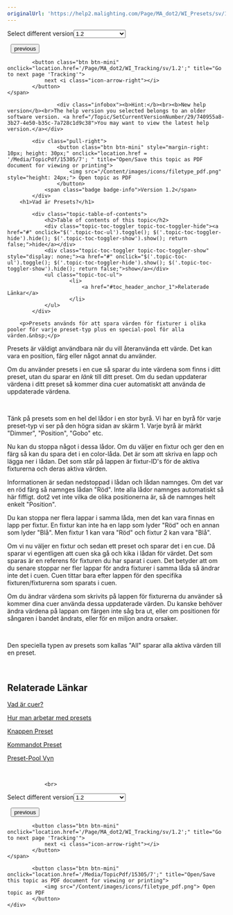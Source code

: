 ```yaml
---
originalUrl: 'https://help2.malighting.com/Page/MA_dot2/WI_Presets/sv/1.2'
---
```


<div class="topic-navigation">

<div class="pull-right">
	<span class="pull-left">


<div class="pull-left">
<form action="/Topic/SetCurrentVersionNumber" class="form-inline" id="frmTagSelector" method="post">	<span class="form-mini">
		<div class="input-prepend"><span class="add-on">Select different version</span><select autocomplete="off" id="versionNumberId" name="versionNumberId" onchange="$(this).closest('#frmTagSelector').submit();" style="width: 120px;"><option value="">- latest -</option>
<option value="3">1.1</option>
<option selected="selected" value="7">1.2</option>
<option value="12">1.3</option>
<option value="16">1.5</option>
<option value="29">1.9</option>
</select></div>
		<input data-val="true" data-val-number="The field Int32 must be a number." data-val-required="The Int32 field is required." id="ProductId" name="ProductId" type="hidden" value="7">
		<input id="CurrentGuid" name="CurrentGuid" type="hidden" value="740955a8-3b27-4e50-b35c-7a728c1d9c38">
	</span>
</form></div>&nbsp;	</span>
	<span class="pull-right" style="white-space: nowrap;">
			<button class="btn btn-mini" onclick="location.href='/Page/MA_dot2/WI_Groups/sv/1.2'; " title="Go to previous page 'Groups'">
				<i class="icon-arrow-left"></i> previous
			</button>

			<button class="btn btn-mini" onclick="location.href='/Page/MA_dot2/WI_Tracking/sv/1.2';" title="Go to next page 'Tracking'">
				next <i class="icon-arrow-right"></i> 
			</button>
	</span>
</div>
<div class="clear-fix" style="margin-bottom: 10px"></div>
</div>

					<div class="infobox"><b>Hint:</b><br><b>New help version</b><br>The help version you selected belongs to an older software version. <a href="/Topic/SetCurrentVersionNumber/29/740955a8-3b27-4e50-b35c-7a728c1d9c38">You may want to view the latest help version.</a></div>

			<div class="pull-right">
					<button class="btn btn-mini" style="margin-right: 10px; height: 30px;" onclick="location.href = '/Media/TopicPdf/15305/7'; " title="Open/Save this topic as PDF document for viewing or printing">
						<img src="/Content/images/icons/filetype_pdf.png" style="height: 24px;"> Open topic as PDF
					</button>
				<span class="badge badge-info">Version 1.2</span>
			</div>
		<h1>Vad är Presets?</h1>

			<div class="topic-table-of-contents">
				<h2>Table of contents of this topic</h2>
				<div class="topic-toc-toggler topic-toc-toggler-hide"><a href="#" onclick="$('.topic-toc-ul').toggle(); $('.topic-toc-toggler-hide').hide(); $('.topic-toc-toggler-show').show(); return false;">hide</a></div>
				<div class="topic-toc-toggler topic-toc-toggler-show" style="display: none;"><a href="#" onclick="$('.topic-toc-ul').toggle(); $('.topic-toc-toggler-hide').show(); $('.topic-toc-toggler-show').hide(); return false;">show</a></div>
				<ul class="topic-toc-ul">
						<li>
							<a href="#toc_header_anchor_1">Relaterade Länkar</a>
						</li>
				</ul>
			</div>

		<p>Presets används för att spara värden för fixturer i olika pooler för varje preset-typ plus en special-pool för alla värden.&nbsp;</p>

<p>Presets är väldigt användbara när du vill återanvända ett värde. Det kan vara en position, färg eller något annat du använder.</p>

<p>Om du använder presets i en cue så sparar du inte värdena som finns i ditt preset, utan du sparar en <em>länk</em>&nbsp;till ditt preset. Om du sedan uppdaterar värdena i ditt preset så kommer dina cuer automatiskt att använda de uppdaterade värdena.&nbsp;</p>

<p>&nbsp;</p>

<p>Tänk på presets som en hel del lådor i en stor byrå. Vi har en byrå för varje preset-typ vi ser på den högra sidan av skärm 1. Varje byrå är märkt "Dimmer", "Position", "Gobo" etc.</p>

<p>Nu kan du stoppa något i dessa lådor. Om du väljer en fixtur och ger den en färg så kan du spara det i en color-låda. Det är som att skriva en lapp och lägga ner i lådan. Det som står på lappen är fixtur-ID's för de aktiva fixturerna och deras aktiva värden.</p>

<p>Informationen är sedan nedstoppad i lådan och lådan namnges. Om det var en röd färg så namnges lådan "Röd". Inte alla lådor namnges automatiskt så här fiffigt. dot2 vet inte vilka de olika positionerna är, så de namnges helt enkelt "Position".&nbsp;</p>

<p>Du kan stoppa ner flera lappar i samma låda, men det kan vara finnas en lapp per fixtur. En fixtur kan inte ha en lapp som lyder "Röd" och en annan som lyder "Blå". Men fixtur 1 kan vara "Röd" och fixtur 2 kan vara "Blå".</p>

<p>Om vi nu väljer en fixtur och sedan ett preset och sparar det i en cue. Då sparar vi egentligen att cuen ska gå och kika i lådan för värdet. Det som sparas är en referens för fixturen du har sparat i cuen. Det betyder att om du senare stoppar ner fler lappar för andra fixturer i samma låda så ändrar inte det i cuen. Cuen tittar bara efter lappen för den specifika fixturen/fixturerna som sparats i cuen.</p>

<p>Om du ändrar värdena som skrivits på lappen för fixturerna du använder så kommer dina cuer använda dessa uppdaterade värden. Du kanske behöver ändra värdena på lappan om färgen inte såg bra ut, eller om positionen för sångaren i bandet ändrats, eller för en miljon andra orsaker.</p>

<p>&nbsp;</p>

<p>Den speciella typen av presets som kallas "All" sparar alla aktiva värden till en preset.</p>

<p>&nbsp;</p>

<a name="toc_header_anchor_1" id="toc_header_anchor_1" class="topic-toc-item"></a><h2>Relaterade Länkar</h2>

<p><a href="/Topic/d0a671eb-91c4-45b5-bba6-aa5138f0e343">Vad är cuer?</a></p>

<p><a href="/Topic/1d3c4f8d-0d36-44da-9f6d-fa91f0db3024">Hur man arbetar med presets</a></p>

<p><a href="/Topic/c8e38ca3-4da4-4a62-b631-099908716e53">Knappen Preset</a></p>

<p><a href="/Topic/4e726532-88c5-4bb8-ac83-85baaa66e3f3">Kommandot Preset</a></p>

<p><a href="/Topic/c3fb198e-9577-4dae-981c-601829997529">Preset-Pool Vyn</a></p>

<p>&nbsp;</p>


				<br>
<div class="topic-navigation">

<div class="pull-right">
	<span class="pull-left">


<div class="pull-left">
<form action="/Topic/SetCurrentVersionNumber" class="form-inline" id="frmTagSelector" method="post">	<span class="form-mini">
		<div class="input-prepend"><span class="add-on">Select different version</span><select autocomplete="off" id="versionNumberId" name="versionNumberId" onchange="$(this).closest('#frmTagSelector').submit();" style="width: 120px;"><option value="">- latest -</option>
<option value="3">1.1</option>
<option selected="selected" value="7">1.2</option>
<option value="12">1.3</option>
<option value="16">1.5</option>
<option value="29">1.9</option>
</select></div>
		<input data-val="true" data-val-number="The field Int32 must be a number." data-val-required="The Int32 field is required." id="ProductId" name="ProductId" type="hidden" value="7">
		<input id="CurrentGuid" name="CurrentGuid" type="hidden" value="740955a8-3b27-4e50-b35c-7a728c1d9c38">
	</span>
</form></div>&nbsp;	</span>
	<span class="pull-right" style="white-space: nowrap;">
			<button class="btn btn-mini" onclick="location.href='/Page/MA_dot2/WI_Groups/sv/1.2'; " title="Go to previous page 'Groups'">
				<i class="icon-arrow-left"></i> previous
			</button>

			<button class="btn btn-mini" onclick="location.href='/Page/MA_dot2/WI_Tracking/sv/1.2';" title="Go to next page 'Tracking'">
				next <i class="icon-arrow-right"></i> 
			</button>
	</span>
</div>
	<div class="clear-fix"></div>
	<div class="pull-right">
	
			<button class="btn btn-mini" onclick="location.href='/Media/TopicPdf/15305/7';" title="Open/Save this topic as PDF document for viewing or printing">
				<img src="/Content/images/icons/filetype_pdf.png"> Open topic as PDF
			</button>
	</div>
<div class="clear-fix" style="margin-bottom: 10px"></div>
</div>

	
